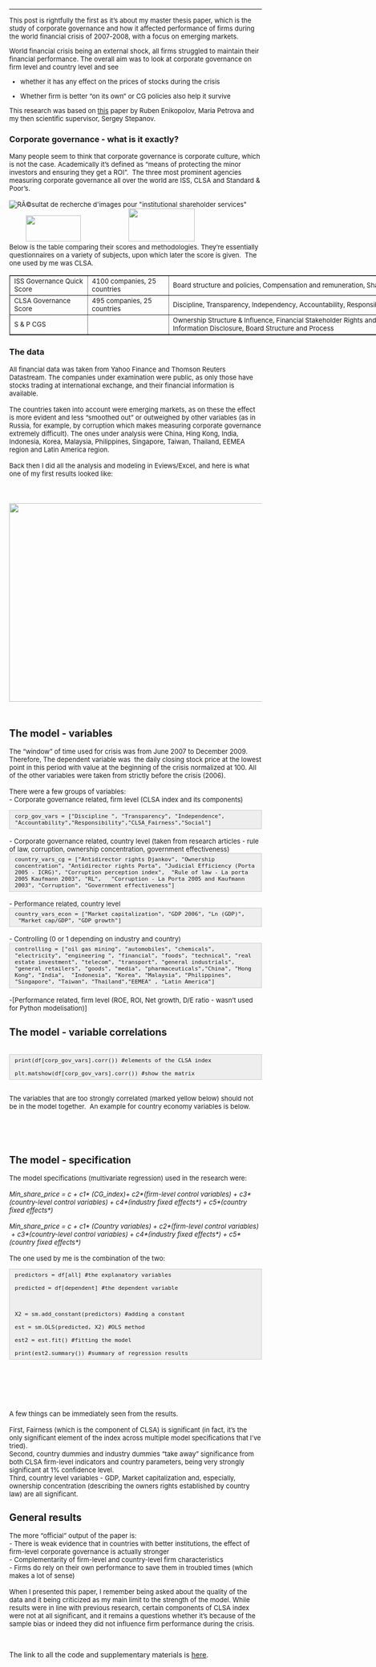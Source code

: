 
 ---
 <font size = "2">
<p>This post is rightfully the first as it&rsquo;s about my master thesis paper, which is the study of corporate governance and how it affected performance of firms during the world financial crisis of 2007-2008, with a focus on emerging markets. &nbsp;</p>



<p>World financial crisis being an external shock, all firms struggled to maintain their financial performance. The overall aim was to look at corporate governance on firm level and country level and see</p>

<ul>
	<li>
	<p>whether it has any effect on the prices of stocks during the crisis</p>
	</li>
	<li>
	<p>Whether firm is better &ldquo;on its own&rdquo; or CG policies also help it survive</p>
	</li>
</ul>
<p>
This research was based on <a href="https://papers.ssrn.com/sol3/papers.cfm?abstract_id=2177841">this</a> paper by Ruben Enikopolov, Maria Petrova and my then scientific supervisor, Sergey Stepanov.</p> </font>

<h3><strong>Corporate governance - what is it exactly?</strong></h3>
 <font size = "2">
<p>Many people seem to think that corporate governance is corporate culture, which is not the case. Academically it&rsquo;s defined as &ldquo;means of protecting the minor investors and ensuring they get a ROI&rdquo;. &nbsp;The three most prominent agencies measuring corporate governance all over the world are ISS, CLSA and Standard &amp; Poor&rsquo;s.<br />
&nbsp; &nbsp; &nbsp; &nbsp; &nbsp; &nbsp; &nbsp; &nbsp; &nbsp; &nbsp; &nbsp; &nbsp; &nbsp; &nbsp; &nbsp; &nbsp; &nbsp; &nbsp; &nbsp; &nbsp; &nbsp;<img alt="RÃ©sultat de recherche d'images pour &quot;institutional shareholder services&quot;" src="https://www.issgovernance.com/file/2014/09/Header-Logo.png" />&nbsp; &nbsp; &nbsp; &nbsp; &nbsp; &nbsp; &nbsp; &nbsp; &nbsp;<img src="https://lh5.googleusercontent.com/wBhkDWBr4Zu1WR9d0qtApr-XsVW4VgoiwMSnqtobiswguuJPrt94DrVUVTk7Hzdx0bghg5_noSRK9YzZ86cSMqA5pqp3WTv0fYwH7Ur1xBDQD1265gPbr0aZEqOXEjN4cNRh3TUw" style="height:52px; width:110px" />&nbsp; &nbsp; &nbsp; &nbsp; &nbsp; &nbsp; &nbsp; &nbsp; &nbsp; &nbsp; &nbsp; &nbsp; &nbsp;&nbsp;<img src="https://lh5.googleusercontent.com/cF0ueamssyyqSicT3wnx5_0_lrRqCU35064WURcMaQRPLV1-iw0RmSsjGWp2RhvQjGmMtpYUCaX7rRR0lCfJ3-u8dN637cTyQ_CEMJ1u7tkm7j_TcW2zyxOMhs8x2OyLUahFbfWa" style="height:66px; width:132px" /><br />
Below is the table comparing their scores and methodologies. They&rsquo;re essentially questionnaires on a variety of subjects, upon which later the score is given. &nbsp;The one used by me was CLSA.&nbsp;</p></font>

<table border="1" cellpadding="1" cellspacing="1" style="width:1000px">
	<tbody>
		<tr>
			<td><font size = "2">ISS Governance Quick Score</font></td>
			<td><font size = "2">4100 companies, 25 countries</font></td>
			<td><font size = "2">Board structure and policies,&nbsp;Compensation and remuneration,&nbsp;Shareholder rights,&nbsp;Audit practices</font>
</td>
		</tr>
		<tr>
			<td><font size = "2">CLSA Governance Score</font></td>
			<td><font size = "2">495 companies, 25 countries</font></td>
			<td><font size = "2">Discipline, Transparency, Independency, Accountability, 
				Responsibility, Fairness, Social awareness</font></td>
		</tr>
		<tr>
			<td><font size = "2">S &amp; P CGS</font></td>
			<td>&nbsp;</td>
			<td><font size = "2">Ownership Structure &amp; Influence, Financial Stakeholder Rights and Relations, 
				Financial Transparency and Information Disclosure, Board Structure and Process</font></td>
		</tr>
	</tbody>
</table>

<p><h3><strong>The data </strong></h3>
<font size = "2">
All financial data was taken from Yahoo Finance and Thomson Reuters Datastream. The companies under examination were public, as only those have stocks trading at international exchange, and their financial information is available.<br />
	<br />
The countries taken into account were emerging markets, as on these the effect is more evident and less &ldquo;smoothed out&rdquo; or outweighed by other variables (as in Russia, for example, by corruption which makes measuring corporate governance extremely difficult). The ones under analysis were China, Hing Kong, India, Indonesia, Korea, Malaysia, Philippines, Singapore, Taiwan, Thailand, EEMEA region and Latin America region.<br />	
<br />
Back then I did all the analysis and modeling in Eviews/Excel, and here is what one of my first results looked like:</p>
</font>
<font size="2">
<h2>&nbsp; &nbsp; &nbsp; &nbsp; &nbsp; &nbsp; &nbsp; &nbsp; &nbsp; &nbsp; &nbsp;&nbsp;<img alt="" src="https://ibb.co/g82sNS" /><img alt="" src="https://ibb.co/g82sNS" /><img alt="" src="https://raw.githubusercontent.com/xenia-sh/xenia-sh.github.io/master/images/third one for corporate gov.png" style="height:396px; width:640px" />&nbsp;</h2>

<h2><strong>The model - variables &nbsp;</strong></h2>

<p>The &ldquo;window&rdquo; of time used for crisis was from June 2007 to December 2009. Therefore, The dependent variable was &nbsp;the daily closing stock price at the lowest point in this period with value at the beginning of the crisis normalized at 100. All of the other variables were taken from strictly before the crisis (2006).<br />
	<br />
There were a few groups&nbsp;of variables:<br />
-&nbsp;Corporate governance related, firm level (CLSA index and its components)<br />

<div style="background:#eee;border:1px solid #ccc;padding:5px 10px;"><code>corp_gov_vars = [&quot;Discipline &quot;, &quot;Transparency&quot;, &quot;Independence&quot;, &quot;Accountability&quot;,&quot;Responsibility&quot;,&quot;CLSA_Fairness&quot;,&quot;Social&quot;]</code></div>
<br />
-&nbsp;Corporate governance related, country level (taken from research articles - rule of law, corruption, ownership concentration, government effectiveness)
<br />

<div style="background:#eee;border:1px solid #ccc;padding:5px 10px;"><code>country_vars_cg = [&quot;Antidirector rights Djankov&quot;, &quot;Ownership concentration&quot;,&nbsp;&quot;Antidirector rights Porta&quot;, &quot;Judicial Efficiency (Porta 2005 - ICRG)&quot;,&nbsp;&quot;Corruption perception index&quot;, &nbsp;&quot;Rule of law - La porta 2005 Kaufmann 2003&quot;, &quot;RL&quot;, &nbsp; &quot;Corruption - La Porta 2005 and Kaufmann 2003&quot;, &quot;Corruption&quot;, &quot;Government effectiveness&quot;]</code></div>
<br />
-&nbsp;Performance related, country level<br />

<div style="background:#eee;border:1px solid #ccc;padding:5px 10px;"><code>country_vars_econ = [&quot;Market capitalization&quot;, &quot;GDP 2006&quot;, &quot;Ln (GDP)&quot;, &nbsp;&quot;Market cap/GDP&quot;, &quot;GDP growth&quot;]</code></div>
<br />
-&nbsp;Controlling (0 or 1 depending on industry and country)<br />
<div style="background:#eee;border:1px solid #ccc;padding:5px 10px;"><code>controlling = [&quot;oil gas mining&quot;, &quot;automobiles&quot;, &quot;chemicals&quot;, &quot;electricity&quot;, &quot;engineering &quot;, &quot;financial&quot;, &quot;foods&quot;, &quot;technical&quot;, &quot;real estate investment&quot;, &quot;telecom&quot;, &quot;transport&quot;, &quot;general industrials&quot;, &quot;general retailers&quot;, &quot;goods&quot;, &quot;media&quot;, &quot;pharmaceuticals&quot;,&quot;China&quot;, &quot;Hong Kong&quot;, &quot;India&quot;, &nbsp;&quot;Indonesia&quot;, &quot;Korea&quot;, &quot;Malaysia&quot;, &quot;Philippines&quot;, &quot;Singapore&quot;, &quot;Taiwan&quot;, &quot;Thailand&quot;,&quot;EEMEA&quot; ,&nbsp;&quot;Latin America&quot;]</code></div>
<br />
-[Performance related, firm level (ROE, ROI, Net growth, D/E ratio - wasn&rsquo;t used for Python modelisation)]</p>

<h2><strong>The model - variable correlations </strong></h2>
<br />
<div style="background:#eee;border:1px solid #ccc;padding:5px 10px;"><code>print(df[corp_gov_vars].corr()) #elements of the CLSA index&nbsp;<br />
plt.matshow(df[corp_gov_vars].corr()) #show the matrix&nbsp;</code></div>
<br />
<p>The variables that are too strongly correlated (marked yellow below)&nbsp;should not be in the model together.&nbsp; An example for country economy variables is below.&nbsp;</p>
<h2><img alt="" src="https://raw.githubusercontent.com/xenia-sh/xenia-sh.github.io/master/images/fourth-cg.png" /></h2>
<br />
<h2><strong>The model - specification </strong></h2>

<p>The model specifications (multivariate regression) used in the research were:<br />
	<br />
<em>Min_share_price</em><em> = c + c1* (</em><em>CG_index</em><em>)+ c2*(</em><em>firm-level control variables</em><em>) + c3* (country-level control variables) + c4*(industry fixed effects*) + c5*(country fixed effects*)</em><br />
	<br />
<em>Min_share_price</em><em> = c + c1* (</em><em>Country variables</em><em>) + c2*(</em><em>firm-level control variables</em><em>) &nbsp;+ c3*(</em><em>country-level control variables</em><em>) + c4*(industry fixed effects*) + c5* (country fixed effects*) </em><br />
<br />
The one used by me is the combination of the two:<br />

<div style="background:#eee;border:1px solid #ccc;padding:5px 10px;"><code>predictors = df[all] #the explanatory variables&nbsp;<br />
predicted = df[dependent] #the dependent variable<br />
&nbsp;<br />
X2 = sm.add_constant(predictors) #adding a constant&nbsp;<br />
est = sm.OLS(predicted, X2) #OLS method&nbsp;<br />
est2 = est.fit() #fitting the model&nbsp;<br />
print(est2.summary()) #summary of regression results&nbsp;</code></div></p>
<br />
<h2><img alt="" src="https://i.imgur.com/lru2BdD.png" /></h2>
<h2><img alt="" src="https://i.imgur.com/ObhirCR.png" /></h2>

<p>A few things can be immediately seen from the results.<br />
	<br />
First, Fairness (which is the component of CLSA) is significant (in fact, it&rsquo;s the only significant element of the index across multiple model specifications that I&rsquo;ve tried).<br />
Second, country dummies and industry dummies &ldquo;take away&rdquo; significance from both CLSA firm-level indicators and country parameters, being very strongly significant at 1% confidence level.<br />
Third, country level variables - GDP, Market capitalization and, especially, ownership concentration (describing the owners rights established by country law) are all significant.</p>

<h2><strong>General results &nbsp;</strong></h2>

<p>The more &ldquo;official&rdquo; output of the paper is:<br />
-&nbsp;There is weak evidence that in countries with better institutions, the effect of firm-level corporate governance is actually stronger<br />
- Complementarity of firm-level and country-level firm characteristics<br />
- Firms do rely on their own performance to save them in troubled times (which makes a lot of sense)<br />
&nbsp; &nbsp; &nbsp; &nbsp; &nbsp; &nbsp; &nbsp; &nbsp; &nbsp; &nbsp; &nbsp; &nbsp; &nbsp; &nbsp; &nbsp; &nbsp;&nbsp;<img alt="" src="https://raw.githubusercontent.com/xenia-sh/xenia-sh.github.io/master/images/data science second graph from thesis pres.png" /><br />
When I presented this paper, I remember being asked about the quality of the data and it being criticized as my main limit to the strength of the model. While results were in line with previous research, certain components of CLSA index were not at all significant, and it remains a questions whether it&rsquo;s because of the sample bias or indeed they did not influence firm performance during the crisis.</font></p>
<br />
<p>The link to all the code and supplementary materials is <a href="https://github.com/xenia-sh/corporate_governance">here</a>.&nbsp;</p>
